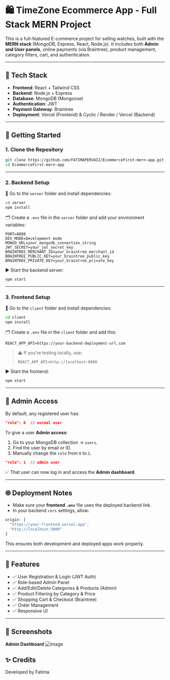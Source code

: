 # 🛍️ TimeZone Ecommerce App - Full Stack MERN Project

This is a full-featured E-commerce project for selling watches, built with the **MERN stack** (MongoDB, Express, React, Node.js). It includes both **Admin and User panels**, online payments (via Braintree), product management, category filters, cart, and authentication.

---

## 🧩 Tech Stack

- **Frontend**: React + Tailwind CSS
- **Backend**: Node.js + Express
- **Database**: MongoDB (Mongoose)
- **Authentication**: JWT
- **Payment Gateway**: Braintree
- **Deployment**: Vercel (Frontend) & Cyclic / Render / Vercel (Backend)

---

## 🚀 Getting Started

### 1. Clone the Repository

```bash
git clone https://github.com/FATIMAPERVAIZ/EcommerceFirst-mern-app.git
cd EcommerceFirst-mern-app
```

---

### 2. Backend Setup

📁 Go to the `server` folder and install dependencies:

```bash
cd server
npm install
```

🗂️ Create a `.env` file in the `server` folder and add your environment variables:

```env
PORT=8080
DEV_MODE=Development mode
MONGO_URL=your_mongodb_connection_string
JWT_SECRET=your_jwt_secret_key
BRAINTREE_MERCHANT_ID=your_braintree_merchant_id
BRAINTREE_PUBLIC_KEY=your_braintree_public_key
BRAINTREE_PRIVATE_KEY=your_braintree_private_key
```

▶️ Start the backend server:

```bash
npm start
```

---

### 3. Frontend Setup

📁 Go to the `client` folder and install dependencies:

```bash
cd client
npm install
```

🗂️ Create a `.env` file in the `client` folder and add this:

```env
REACT_APP_API=https://your-backend-deployment-url.com
```

> ⚠️ If you're testing locally, use:
> ```env
> REACT_APP_API=http://localhost:8080
> ```

▶️ Start the frontend:

```bash
npm start
```

---

## 🔐 Admin Access

By default, any registered user has:

```json
"role": 0  // normal user
```

To give a user **Admin access**:

1. Go to your MongoDB collection → `users`.
2. Find the user by email or ID.
3. Manually change the `role` from `0` to `1`.

```json
"role": 1  // admin user
```

✅ That user can now log in and access the **Admin dashboard**.

---

## 🌐 Deployment Notes

- Make sure your **frontend `.env`** file uses the deployed backend link.
- In your backend `cors` settings, allow:

```js
origin: [
  "https://your-frontend.vercel.app",
  "http://localhost:3000"
]
```

This ensures both development and deployed apps work properly.

---

## 🙌 Features

- ✅ User Registration & Login (JWT Auth)
- ✅ Role-based Admin Panel
- ✅ Add/Edit/Delete Categories & Products (Admin)
- ✅ Product Filtering by Category & Price
- ✅ Shopping Cart & Checkout (Braintree)
- ✅ Order Management
- ✅ Responsive UI

---

## 📸 Screenshots 
**Admin Dashboard**
![image](https://github.com/user-attachments/assets/ff00331c-e62e-43b1-8050-238a423ef35e)



## ✨ Credits

Developed by Fatima
